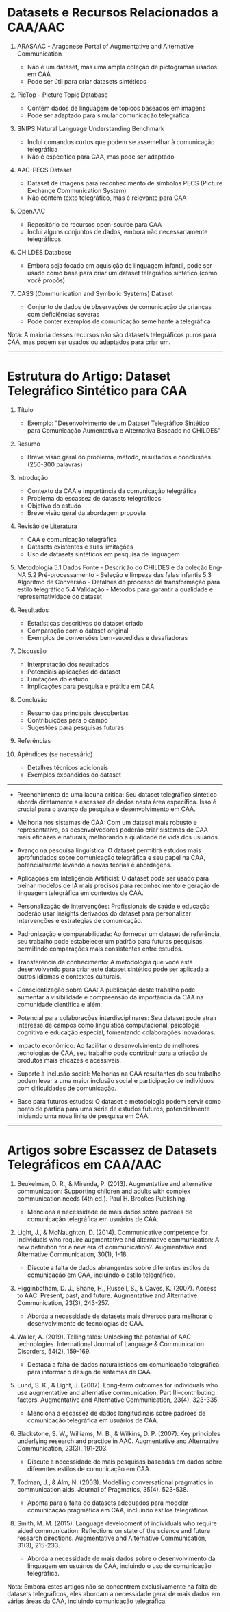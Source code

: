 # Datasets e Recursos Relacionados a CAA/AAC

1. ARASAAC - Aragonese Portal of Augmentative and Alternative Communication
   - Não é um dataset, mas uma ampla coleção de pictogramas usados em CAA
   - Pode ser útil para criar datasets sintéticos

2. PicTop - Picture Topic Database
   - Contém dados de linguagem de tópicos baseados em imagens
   - Pode ser adaptado para simular comunicação telegráfica

3. SNIPS Natural Language Understanding Benchmark
   - Inclui comandos curtos que podem se assemelhar à comunicação telegráfica
   - Não é específico para CAA, mas pode ser adaptado

4. AAC-PECS Dataset
   - Dataset de imagens para reconhecimento de símbolos PECS (Picture Exchange Communication System)
   - Não contém texto telegráfico, mas é relevante para CAA

5. OpenAAC
   - Repositório de recursos open-source para CAA
   - Inclui alguns conjuntos de dados, embora não necessariamente telegráficos

6. CHILDES Database
   - Embora seja focado em aquisição de linguagem infantil, pode ser usado como base para criar um dataset telegráfico sintético (como você propôs)

7. CASS (Communication and Symbolic Systems) Dataset
   - Conjunto de dados de observações de comunicação de crianças com deficiências severas
   - Pode conter exemplos de comunicação semelhante à telegráfica

Nota: A maioria desses recursos não são datasets telegráficos puros para CAA, mas podem ser usados ou adaptados para criar um.

---

# Estrutura do Artigo: Dataset Telegráfico Sintético para CAA

1. Título
   - Exemplo: "Desenvolvimento de um Dataset Telegráfico Sintético para Comunicação Aumentativa e Alternativa Baseado no CHILDES"

2. Resumo
   - Breve visão geral do problema, método, resultados e conclusões (250-300 palavras)

3. Introdução
   - Contexto da CAA e importância da comunicação telegráfica
   - Problema da escassez de datasets telegráficos
   - Objetivo do estudo
   - Breve visão geral da abordagem proposta

4. Revisão de Literatura
   - CAA e comunicação telegráfica
   - Datasets existentes e suas limitações
   - Uso de datasets sintéticos em pesquisa de linguagem

5. Metodologia
   5.1 Dados Fonte
       - Descrição do CHILDES e da coleção Eng-NA
   5.2 Pré-processamento
       - Seleção e limpeza das falas infantis
   5.3 Algoritmo de Conversão
       - Detalhes do processo de transformação para estilo telegráfico
   5.4 Validação
       - Métodos para garantir a qualidade e representatividade do dataset

6. Resultados
   - Estatísticas descritivas do dataset criado
   - Comparação com o dataset original
   - Exemplos de conversões bem-sucedidas e desafiadoras

7. Discussão
   - Interpretação dos resultados
   - Potenciais aplicações do dataset
   - Limitações do estudo
   - Implicações para pesquisa e prática em CAA

8. Conclusão
   - Resumo das principais descobertas
   - Contribuições para o campo
   - Sugestões para pesquisas futuras

9. Referências

10. Apêndices (se necessário)
    - Detalhes técnicos adicionais
    - Exemplos expandidos do dataset


---

- Preenchimento de uma lacuna crítica:
Seu dataset telegráfico sintético aborda diretamente a escassez de dados nesta área específica. Isso é crucial para o avanço da pesquisa e desenvolvimento em CAA.

- Melhoria nos sistemas de CAA:
Com um dataset mais robusto e representativo, os desenvolvedores poderão criar sistemas de CAA mais eficazes e naturais, melhorando a qualidade de vida dos usuários.

- Avanço na pesquisa linguística:
O dataset permitirá estudos mais aprofundados sobre comunicação telegráfica e seu papel na CAA, potencialmente levando a novas teorias e abordagens.

- Aplicações em Inteligência Artificial:
O dataset pode ser usado para treinar modelos de IA mais precisos para reconhecimento e geração de linguagem telegráfica em contextos de CAA.

- Personalização de intervenções:
Profissionais de saúde e educação poderão usar insights derivados do dataset para personalizar intervenções e estratégias de comunicação.

- Padronização e comparabilidade:
Ao fornecer um dataset de referência, seu trabalho pode estabelecer um padrão para futuras pesquisas, permitindo comparações mais consistentes entre estudos.

- Transferência de conhecimento:
A metodologia que você está desenvolvendo para criar este dataset sintético pode ser aplicada a outros idiomas e contextos culturais.

- Conscientização sobre CAA:
A publicação deste trabalho pode aumentar a visibilidade e compreensão da importância da CAA na comunidade científica e além.

- Potencial para colaborações interdisciplinares:
Seu dataset pode atrair interesse de campos como linguística computacional, psicologia cognitiva e educação especial, fomentando colaborações inovadoras.

- Impacto econômico:
Ao facilitar o desenvolvimento de melhores tecnologias de CAA, seu trabalho pode contribuir para a criação de produtos mais eficazes e acessíveis.

- Suporte à inclusão social:
Melhorias na CAA resultantes do seu trabalho podem levar a uma maior inclusão social e participação de indivíduos com dificuldades de comunicação.

- Base para futuros estudos:
O dataset e metodologia podem servir como ponto de partida para uma série de estudos futuros, potencialmente iniciando uma nova linha de pesquisa em CAA.

---

# Artigos sobre Escassez de Datasets Telegráficos em CAA/AAC

1. Beukelman, D. R., & Mirenda, P. (2013). Augmentative and alternative communication: Supporting children and adults with complex communication needs (4th ed.). Paul H. Brookes Publishing.
   - Menciona a necessidade de mais dados sobre padrões de comunicação telegráfica em usuários de CAA.

2. Light, J., & McNaughton, D. (2014). Communicative competence for individuals who require augmentative and alternative communication: A new definition for a new era of communication?. Augmentative and Alternative Communication, 30(1), 1-18.
   - Discute a falta de dados abrangentes sobre diferentes estilos de comunicação em CAA, incluindo o estilo telegráfico.

3. Higginbotham, D. J., Shane, H., Russell, S., & Caves, K. (2007). Access to AAC: Present, past, and future. Augmentative and Alternative Communication, 23(3), 243-257.
   - Aborda a necessidade de datasets mais diversos para melhorar o desenvolvimento de tecnologias de CAA.

4. Waller, A. (2019). Telling tales: Unlocking the potential of AAC technologies. International Journal of Language & Communication Disorders, 54(2), 159-169.
   - Destaca a falta de dados naturalísticos em comunicação telegráfica para informar o design de sistemas de CAA.

5. Lund, S. K., & Light, J. (2007). Long-term outcomes for individuals who use augmentative and alternative communication: Part III–contributing factors. Augmentative and Alternative Communication, 23(4), 323-335.
   - Menciona a escassez de dados longitudinais sobre padrões de comunicação telegráfica em usuários de CAA.

6. Blackstone, S. W., Williams, M. B., & Wilkins, D. P. (2007). Key principles underlying research and practice in AAC. Augmentative and Alternative Communication, 23(3), 191-203.
   - Discute a necessidade de mais pesquisas baseadas em dados sobre diferentes estilos de comunicação em CAA.

7. Todman, J., & Alm, N. (2003). Modelling conversational pragmatics in communication aids. Journal of Pragmatics, 35(4), 523-538.
   - Aponta para a falta de datasets adequados para modelar comunicação pragmática em CAA, incluindo estilos telegráficos.

8. Smith, M. M. (2015). Language development of individuals who require aided communication: Reflections on state of the science and future research directions. Augmentative and Alternative Communication, 31(3), 215-233.
   - Aborda a necessidade de mais dados sobre o desenvolvimento da linguagem em usuários de CAA, incluindo o uso de comunicação telegráfica.

Nota: Embora estes artigos não se concentrem exclusivamente na falta de datasets telegráficos, eles abordam a necessidade geral de mais dados em várias áreas da CAA, incluindo comunicação telegráfica.